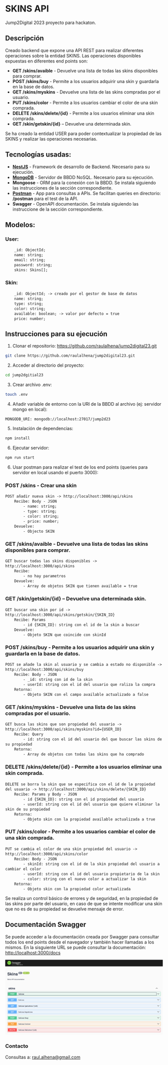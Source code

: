 # SKINS API

Jump2Digital 2023 proyecto para hackaton.

## Descripción

Creado backend que expone una API REST para realizar diferentes operaciones sobre la entidad SKINS. Las operaciones disponibles expuestas en diferentes end points son: 

- **GET /skins/avaible** - Devuelve una lista de todas las skins disponibles para comprar.
- **POST /skins/buy** - Permite a los usuarios adquirir una skin y guardarla en la base de datos.
- **GET /skins/myskins** - Devuelve una lista de las skins compradas por el usuario.
- **PUT /skins/color** - Permite a los usuarios cambiar el color de una skin comprada.
- **DELETE /skins/delete/{id}** - Permite a los usuarios eliminar una skin comprada.
- **GET /skin/getskin/{id}** – Devuelve una determinada skin. 

Se ha creado la entidad USER para poder contextualizar la propiedad de las SKINS y realizar las operaciones necesarias.

## Tecnologías usadas:

- **[NestJS](https://docs.nestjs.com/first-steps)** - Framework de desarrollo de Backend. Necesario para su ejecución.
- **[MongoDB](https://www.mongodb.com/try/download/community)** - Servidor de BBDD NoSQL. Necesario para su ejecución.
- **Mongoose** - ORM para la conexión con la BBDD. Se instala siguiendo las instrucciones de la sección correspondiente.
- **[Postman](https://www.postman.com/downloads/)** - App para consultas a APIs. Se facilitan queries en directorio: __/postman__ para el test de la API.
- **Swagger** - OpenAPI documentación. Se instala siguiendo las instruccione de la sección correspondiente.

## Modelos:


### User:

```JS
    _id: ObjectId;
    name: string;
    email: string;
    password: string;
    skins: Skins[];
```

### Skin:

```JS
    _id: ObjectId; -> creado por el gestor de base de datos
    name: string;
    type: string;
    color: string;
    available: boolean; -> valor por defecto = true
    price: number;
```

## Instrucciones para su ejecución

1. Clonar el repositorio: https://github.com/raulalhena/jump2digital23.git

```bash
git clone https://github.com/raulalhena/jump2digital23.git
```

2. Acceder al directorio del proyecto:

```bash
cd jump2dgitial23
```

3. Crear archivo .env:

```bash
touch .env
```

4. Añadir variable de entorno con la URI de la BBDD al archivo (ej: servidor mongo en local):

```
MONGODB_URI: mongodb://localhost:27017/jump2d23
```

5. Instalación de dependencias:
```bash
npm install
```

6. Ejecutar servidor:

```bash
npm run start
```

6. Usar postman para realizar el test de los end points (queries para servidor en local usando el puerto 3000):

### **POST /skins** - Crear una skin

```JS
POST añadir nueva skin -> http://localhost:3000/api/skins
    Recibe: Body - JSON
        - name: string;
        - type: string;
        - color: string;
        - price: number;
    Devuelve:
        - Objecto SKIN
```

### **GET /skins/avaible** - Devuelve una lista de todas las skins disponibles para comprar.

```JS
GET buscar todas las skins disponibles -> http://localhost:3000/api/skins
    Recibe: 
        - no hay parametros
    Devuelve:
        - Array de objetos SKIN que tienen available = true
```

### **GET /skin/getskin/{id}** – Devuelve una determinada skin.

```JS
GET buscar una skin por id -> http://localhost:3000/api/skins/getskin/{SKIN_ID}
    Recibe: Params
        - id {SKIN_ID}: string con el id de la skin a buscar
    Devuelve:
        - Objeto SKIN que coincide con skinId
```

### **POST /skins/buy** - Permite a los usuarios adquirir una skin y guardarla en la base de datos.

```JS
POST se añade la skin al usuario y se cambia a estado no disponible -> http://localhost:3000/api/skins/buy
    Recibe: Body - JSON
        - _id: string con id de la skin
        - userId: string con el id del usuario que raliza la compra
    Retorna:
        - Objeto SKIN con el campo available actualizado a false
```

### **GET /skins/myskins** - Devuelve una lista de las skins compradas por el usuario.

```JS
GET busca las skins que son propiedad del usuario -> http://localhost:3000/api/skins/myskins?id={USER_ID}
    Recibe: Query
        - id: string con el id del usuario del que buscar las skins de su propiedad
    Retorna:
        - Array de objetos con todas las skins que ha comprado
```

### **DELETE /skins/delete/{id}** - Permite a los usuarios eliminar una skin comprada.

```JS
DELETE se borra la skin que se especifica con el id de la propiedad del usuario -> http://localhost:3000/api/skins/delete/{SKIN_ID}
    Recibe: Params y Body - JSON
        - id {SKIN_ID}: string con el id propiedad del usuario
        - userId: string con el id del usuario que quiere eliminar la skin de su propiedad
    Retorna:
        - Objeto skin con la propiedad available actualizada a true
```

### **PUT /skins/color** - Permite a los usuarios cambiar el color de una skin comprada.

```JS
PUT se cambia el color de una skin propiedad del usuario -> http://localhost:3000/api/skins/color
    Recibe: Body - JSON
        - skinId: string con el id de la skin propiedad del usuario a cambiar el color
        - userId: string con el id del usuario propietario de la skin
        - color: string con el nuevo color a actualizar la skin
    Retorna:
        - Objeto skin con la propiedad color actualizada
```

Se realiza un control básico de errores y de seguridad, en la propiedad de las skins por parte del usuario, en caso de que se intente modificar una skin que no es de su propiedad se devuelve mensaje de error.


## Documentación Swagger 

Se puede acceder a la documentación creada por Swagger para consultar todos los end points desde el navegador y también hacer llamadas a los mismos. En la sisguiente URL se puede consultar la documentación: [http://localhost:3000/docs](http://localhost:3000/docs)

![Swagger Docs](./docs/swagger.png)


### Contacto

Consultas a: raul.alhena@gmail.com